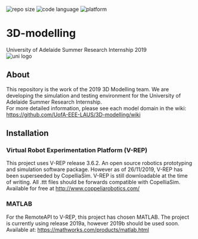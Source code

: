 <p>
<img src="https://img.shields.io/github/repo-size/UofA-EEE-LAUS/3D-modelling" alt="repo size">
<img src="https://img.shields.io/github/languages/top/UofA-EEE-LAUS/3D-modelling" alt="code language">
<img src="https://img.shields.io/badge/platform-Win10%201809-blue" alt="platform">
</p>

# 3D-modelling
University of Adelaide Summer Research Internship 2019
<br>
<img src="https://upload.wikimedia.org/wikipedia/en/thumb/c/ca/University-of-Adelaide-Logo.svg/220px-University-of-Adelaide-Logo.svg.png" alt="uni logo">


## About
This repository is the work of the 2019 3D Modelling team.
We are developing the simulation and testing environment for the University of Adelaide Summer Research Internship.
<br> 
For more detailed information, please see each model domain in the wiki: https://github.com/UofA-EEE-LAUS/3D-modelling/wiki

## Installation 
### Virtual Robot Experimentation Platform (V-REP)
This project uses V-REP release 3.6.2.
An open source robotics prototyping and simulation software package.
However as of 26/11/2019, V-REP has been superseeded by CopelliaSim.
V-REP is still downloadable at the time of writing.
All .ttt files should be forwards compatible with CopelliaSim.
<br> Available for free at http://www.coppeliarobotics.com/

### MATLAB
For the RemoteAPI to V-REP, this project has chosen MATLAB. 
The project is currently using release 2019a, however 2019b should be used soon.
<br> Available at: https://mathworks.com/products/matlab.html
